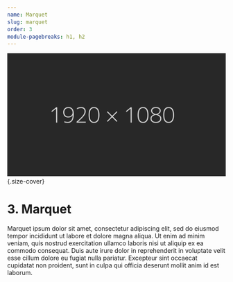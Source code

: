 ```yaml
---
name: Marquet
slug: marquet
order: 3
module-pagebreaks: h1, h2
---
```

![Marquet](assets/img/placeholder_1920x1080.jpg){.size-cover}
# 3.  Marquet

Marquet ipsum dolor sit amet, consectetur adipiscing elit, sed do eiusmod tempor incididunt ut labore et dolore magna aliqua. Ut enim ad minim veniam, quis nostrud exercitation ullamco laboris nisi ut aliquip ex ea commodo consequat. Duis aute irure dolor in reprehenderit in voluptate velit esse cillum dolore eu fugiat nulla pariatur. Excepteur sint occaecat cupidatat non proident, sunt in culpa qui officia deserunt mollit anim id est laborum.